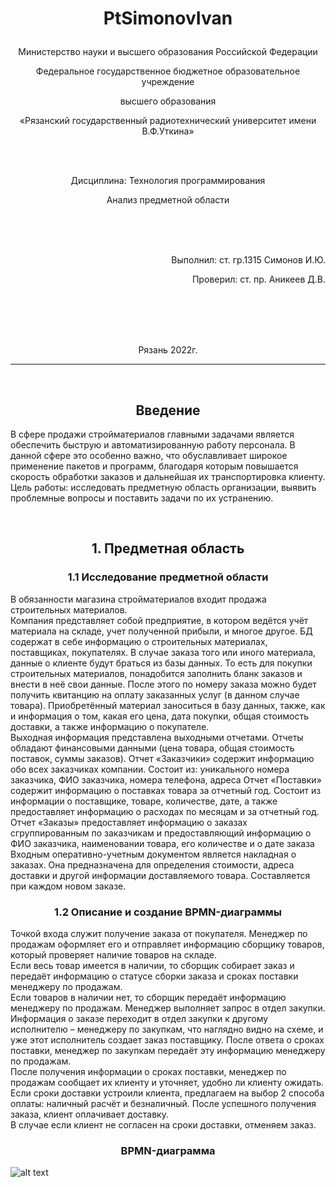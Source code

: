 # <p align="center">PtSimonovIvan</p>

<p align="center">Министерство науки и высшего образования Российской Федерации</p>
<p align="center">Федеральное государственное бюджетное образовательное учреждение</p>
<p align="center">высшего образования</p>
<p align="center">«Рязанский государственный радиотехнический университет имени В.Ф.Уткина»</p>
<br>
<br>
<p align="center">Дисциплина: Технология программирования</p>
<p align="center">Анализ предметной области</p>
<br>
<br>
<br>
<p align="right">Выполнил: ст. гр.1315 Симонов И.Ю.</p>
<p align="right">Проверил: ст. пр. Аникеев Д.В.</p>
<br>
<br>
<br>
<br>
<p align="center">Рязань 2022г.</p>
<hr>
<br>
<h2 align="center">Введение</h2>

<p>  В сфере продажи стройматериалов главными задачами является обеспечить быструю и автоматизированную работу персонала. В данной сфере это особенно важно, что обуславливает широкое применение пакетов и программ, благодаря которым повышается скорость обработки заказов и дальнейшая их транспортировка клиенту. 
Цель работы: исследовать предметную область организации, выявить проблемные вопросы и поставить задачи по их устранению.

</p>

<br>
<h2 align="center">1. Предметная область</h2>
<h3 align="center">1.1 Исследование предметной области</h3>
<span>  
  В обязанности магазина стройматериалов входит продажа строительных материалов.<br> 
  Компания представляет собой предприятие, в котором ведётся учёт материала на складе, учет полученной прибыли, и многое другое. БД содержат в себе информацию о строительных материалах, поставщиках, покупателях. В случае заказа того или иного материала, данные о клиенте будут браться из базы данных. То есть для покупки строительных материалов, понадобится заполнить бланк заказов и внести в неё свои данные. После этого по номеру заказа можно будет получить квитанцию на оплату заказанных услуг (в данном случае товара). Приобретённый материал заноситься в базу данных, также, как и информация о том, какая его цена, дата покупки, общая стоимость доставки, а также информацию о покупателе.<br>
  Выходная информация представлена выходными отчетами. Отчеты обладают финансовыми данными (цена товара, общая стоимость поставок, суммы заказов). Отчет «Заказчики» содержит информацию обо всех заказчиках компании. Состоит из: уникального номера заказчика, ФИО заказчика, номера телефона, адреса
  Отчет «Поставки» содержит информацию о поставках товара за отчетный год. Состоит из информации о поставщике, товаре, количестве, дате, а также предоставляет информацию о расходах по месяцам и за отчетный год. <br>
  Отчет «Заказы» предоставляет информацию о заказах сгруппированным по заказчикам и предоставляющий информацию о ФИО заказчика, наименовании товара, его количестве и о дате заказа<br>
  Входным оперативно-учетным документом является накладная о заказах. Она предназначена для определения стоимости, адреса доставки и другой информации доставляемого товара. Составляется при каждом новом заказе.

</span>

<h3 align="center">1.2 Описание и создание BPMN-диаграммы</h2>
<span> Точкой входа служит получение заказа от покупателя. Менеджер по продажам оформляет его и отправляет информацию сборщику товаров, который проверяет наличие товаров на складе. </br>
Если весь товар имеется в наличии, то сборщик собирает заказ и передаёт информацию о статусе сборки заказа и сроках поставки менеджеру по продажам.</br>
Если товаров в наличии нет, то сборщик передаёт информацию менеджеру по продажам. Менеджер выполняет запрос в отдел закупки. Информация о заказе переходит в отдел закупки к другому исполнителю – менеджеру по закупкам, что наглядно видно на схеме, и уже этот исполнитель создает заказ поставщику. После ответа о сроках поставки, менеджер по закупкам передаёт эту информацию менеджеру по продажам.</br>
После получения информации о сроках поставки, менеджер по продажам сообщает их клиенту и уточняет, удобно ли клиенту ожидать.</br>
Если сроки доставки устроили клиента, предлагаем на выбор 2 способа оплаты: наличный расчёт и безналичный. После успешного получения заказа, клиент оплачивает доставку. </br>
В случае если клиент не согласен на сроки доставки, отменяем заказ. 
</span>

<h3 align="center">BPMN-диаграмма</h3>

![alt text](https://github.com/SimonovIvan1/PtSimonovIvan/blob/main/image.jpg?raw=true)
